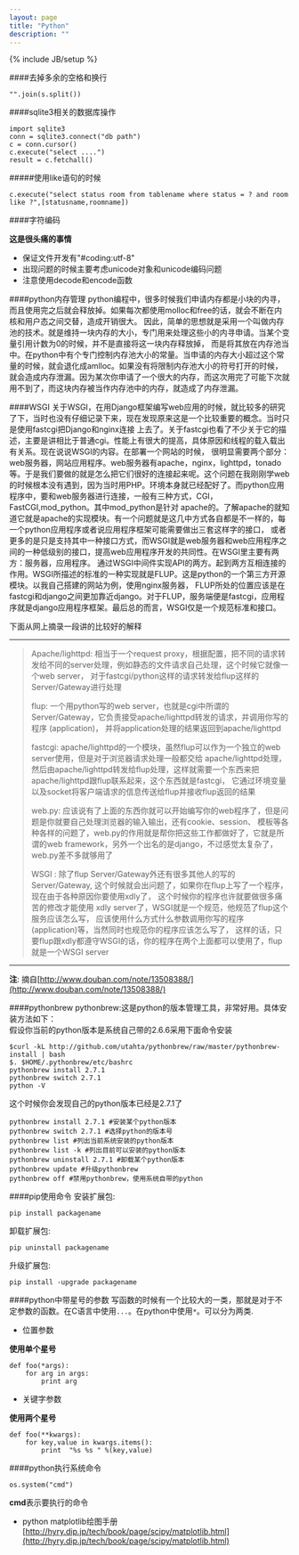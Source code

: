 ```yaml
---
layout: page
title: "Python"
description: ""
---
```

{% include JB/setup %}

####去掉多余的空格和换行

    "".join(s.split())

####sqlite3相关的数据库操作

    import sqlite3
    conn = sqlite3.connect("db path")
    c = conn.cursor()
    c.execute("select ....")
    result = c.fetchall()

#####使用like语句的时候

    c.execute("select status room from tablename where status = ? and room like ?",[statusname,roomname])

####字符编码

**这是很头痛的事情**
+ 保证文件开发有"#coding:utf-8"
+ 出现问题的时候主要考虑unicode对象和unicode编码问题
+ 注意使用decode和encode函数

####python内存管理
python编程中，很多时候我们申请内存都是小块的内寻，而且使用完之后就会释放掉。如果每次都使用molloc和free的话，就会不断在内核和用户态之间交替，造成开销很大。
因此，简单的思想就是采用一个叫做内存池的技术。就是维持一块内存的大小，专门用来处理这些小的内寻申请。当某个变量引用计数为0的时候，并不是直接将这一块内存释放掉，
而是将其放在内存池当中。在python中有个专门控制内存池大小的常量。当申请的内存大小超过这个常量的时候，就会退化成amlloc。如果没有将限制内存池大小的符号打开的时候，
就会造成内存泄漏。因为某次你申请了一个很大的内存，而这次用完了可能下次就用不到了，而这块内存被当作内存池中的内存，就造成了内存泄漏。

####WSGI
关于WSGI，在用Django框架编写web应用的时候，就比较多的研究了下，当时也没有仔细记录下来，现在发现原来这是一个比较重要的概念。当时只是使用fastcgi把Django和nginx连接
上去了。关于fastcgi也看了不少关于它的描述，主要是讲相比于普通cgi。性能上有很大的提高，具体原因和线程的载入载出有关系。现在说说WSGI的内容。在部署一个网站的时候，
很明显需要两个部分：web服务器，网站应用程序。web服务器有apache，nginx，lighttpd，tonado等。于是我们要做的就是怎么把它们很好的连接起来呢。这个问题在我刚刚学web
的时候根本没有遇到，因为当时用PHP。环境本身就已经配好了。而python应用程序中，要和web服务器进行连接，一般有三种方式，CGI，FastCGI,mod_python。其中mod_python是针对
apache的。了解apache的就知道它就是apache的实现模块。有一个问题就是这几中方式各自都是不一样的，每一个python应用程序或者说应用程序框架可能需要做出三套这样字的接口，
或者更多的是只是支持其中一种接口方式，而WSGI就是web服务器和web应用程序之间的一种低级别的接口，提高web应用程序开发的共同性。在WSGI里主要有两方：服务器，应用程序。
通过WSGI中间件实现API的两方。起到两方互相连接的作用。WSGI所描述的标准的一种实现就是FLUP。这是python的一个第三方开源模块。以我自己搭建的网站为例，使用nginx服务器，
FLUP所处的位置应该是在fastcgi和django之间更加靠近django。对于FLUP，服务端便是fastcgi，应用程序就是django应用程序框架。最后总的而言，WSGI仅是一个规范标准和接口。

下面从网上摘录一段讲的比较好的解释

***
>Apache/lighttpd: 相当于一个request proxy，根据配置，把不同的请求转发给不同的server处理，例如静态的文件请求自己处理，这个时候它就像一个web server，
>对于fastcgi/python这样的请求转发给flup这样的Server/Gateway进行处理
>
>flup: 一个用python写的web server，也就是cgi中所谓的Server/Gateway，它负责接受apache/lighttpd转发的请求，并调用你写的程序 (application)，
>并将application处理的结果返回到apache/lighttpd
>
>fastcgi: apache/lighttpd的一个模块，虽然flup可以作为一个独立的web server使用，但是对于浏览器请求处理一般都交给 apache/lighttpd处理，
>然后由apache/lighttpd转发给flup处理，这样就需要一个东西来把apache/lighttpd跟flup联系起来，这个东西就是fastcgi，
>它通过环境变量以及socket将客户端请求的信息传送给flup并接收flup返回的结果
>
>web.py: 应该说有了上面的东西你就可以开始编写你的web程序了，但是问题是你就要自己处理浏览器的输入输出，还有cookie、session、
>模板等各种各样的问题了，web.py的作用就是帮你把这些工作都做好了，它就是所谓的web framework，另外一个出名的是django，不过感觉太复杂了，web.py差不多就够用了
>
>WSGI : 除了flup Server/Gateway外还有很多其他人的写的Server/Gateway, 这个时候就会出问题了，如果你在flup上写了一个程序，现在由于各种原因你要使用xdly了，
>这个时候你的程序也许就要做很多痛苦的修改才能使用 xdly server了，WSGI就是一个规范，他规范了flup这个服务应该怎么写，
>应该使用什么方式什么参数调用你写的程序(application)等，当然同时也规范你的程序应该怎么写了，
>这样的话，只要flup跟xdly都遵守WSGI的话，你的程序在两个上面都可以使用了，flup就是一个WSGI server
***
**注**: 摘自[http://www.douban.com/note/13508388/](http://www.douban.com/note/13508388/)

####pythonbrew
pythonbrew:这是python的版本管理工具，非常好用。具体安装方法如下：  
假设你当前的python版本是系统自己带的2.6.6采用下面命令安装

    $curl -kL http://github.com/utahta/pythonbrew/raw/master/pythonbrew-install | bash
    $. $HOME/.pythonbrew/etc/bashrc
    pythonbrew install 2.7.1
    pythonbrew switch 2.7.1
    python -V

这个时候你会发现自己的python版本已经是2.7.1了

    pythonbrew install 2.7.1 #安装某个python版本
    pythonbrew switch 2.7.1 #选择python的版本号
    pythonbrew list #列出当前系统安装的python版本
    pythonbrew list -k #列出目前可以安装的python版本
    pythonbrew uninstall 2.7.1 #卸载某个python版本
    pythonbrew update #升级pythonbrew
    pythonbrew off #禁用pythonbrew，使用系统自带的python

####pip使用命令
安装扩展包:  

    pip install packagename

卸载扩展包:  

    pip uninstall packagename

升级扩展包:

    pip install -upgrade packagename

####python中带星号的参数
写函数的时候有一个比较大的一类，那就是对于不定参数的函数。在C语言中使用`...`。在python中使用`*`。可以分为两类.  

* 位置参数  

**使用单个星号**

    def foo(*args):
        for arg in args:
            print arg

* 关键字参数  

**使用两个星号**

    def foo(**kwargs):
        for key,value in kwargs.items():
            print  "%s %s " %(key,value)


####python执行系统命令

    os.system("cmd") 
    
**cmd**表示要执行的命令

+ python matplotlib绘图手册[http://hyry.dip.jp/tech/book/page/scipy/matplotlib.html](http://hyry.dip.jp/tech/book/page/scipy/matplotlib.html)

